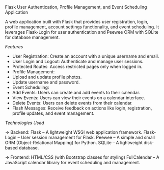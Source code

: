 Flask User Authentication, Profile Management, and Event Scheduling Application

A web application built with Flask that provides user registration, login, profile management, account settings functionality, and event scheduling. It leverages Flask-Login for user authentication and Peewee ORM with SQLite for database management.

 *Features*

- User Registration: Create an account with a unique username and email.
- User Login and Logout: Authenticate and manage user sessions.
- Protected Routes: Access restricted pages only when logged in.
- Profile Management:
- Upload and update profile photos.
- Update username and password.
- Event Scheduling:
- Add Events: Users can create and add events to their calendar.
- View Events: Users can view their events on a calendar interface.
- Delete Events: Users can delete events from their calendar.
- Flash Messages: Receive feedback on actions like login, registration, profile updates, and event management.

*Technologies Used*

-> Backend:
Flask – A lightweight WSGI web application framework.
Flask-Login – User session management for Flask.
Peewee – A simple and small ORM (Object-Relational Mapping) for Python.
SQLite – A lightweight disk-based database.

-> Frontend:
HTML/CSS (with Bootstrap classes for styling)
FullCalendar – A JavaScript calendar library for event scheduling and management.
